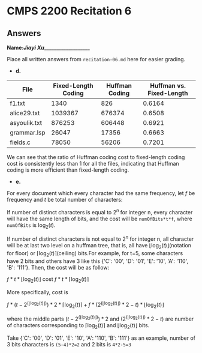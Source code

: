 # CMPS 2200 Recitation 6
## Answers

**Name:**___Jiayi Xu______________________


Place all written answers from `recitation-06.md` here for easier grading.



- **d.**

File | Fixed-Length Coding | Huffman Coding | Huffman vs. Fixed-Length
|------|---------------------|----------------------|------------------|
f1.txt    |    1340              |     826           |0.6164
alice29.txt    |  1039367                |     676374           |0.6508
asyoulik.txt    |  876253                   |   606448             |0.6921
grammar.lsp    |     26047                |     17356           |0.6663
fields.c    |       78050              |     56206           |0.7201

We can see that the ratio of Huffman coding cost to fixed-length coding cost is consistently less than 1 for all the files, indicating that Huffman coding is more efficient than fixed-length coding.


- **e.**

For every document which every character had the same frequency, let $f$ be frequency and $t$ be total number of characters:

 If number of distinct characters is equal to $2^n$ for integer n, every character will have the same length of bits, and the cost will be `numOfBits*t*f`, where `numOfBits` is $\log_2 (t)$.
 
 If number of distinct characters is not equal to $2^n$ for integer n, all character will be at last two level on a huffman tree, that is, all have $\lfloor \log_2 (t) \rfloor$(notation for floor) or $\lceil \log_2 (t) \rceil$(ceiling) bits.For example, for t=5, some characters have 2 bits and others have 3 like this {'C': '00', 'D': '01', 'E': '10', 'A': '110', 'B': '111'}. Then, the cost will be as follow: 
 
 $f*t*\lfloor \log_2 (t) \rfloor$  cost  $f*t*\lceil \log_2 (t) \rceil$

 More specifically, cost is 
 
 $f*(t-2^{(\lfloor \log_2 (t) \rfloor)})*2*\lceil \log_2 (t) \rceil+f*(2^{(\lfloor \log_2 (t) \rfloor)}*2-t)*\lfloor \log_2 (t) \rfloor$ 
 
 where the middle parts $(t-2^{(\lfloor \log_2 (t) \rfloor)})*2$ and $(2^{(\lfloor \log_2 (t) \rfloor)}*2-t)$ are number of characters corresponding to $\lceil \log_2 (t) \rceil$ and $\lfloor \log_2 (t) \rfloor$ bits. 
 
 Take {'C': '00', 'D': '01', 'E': '10', 'A': '110', 'B': '111'} as an example, number of 3 bits characters is `(5-4)*2=2` and 2 bits is `4*2-5=3`
